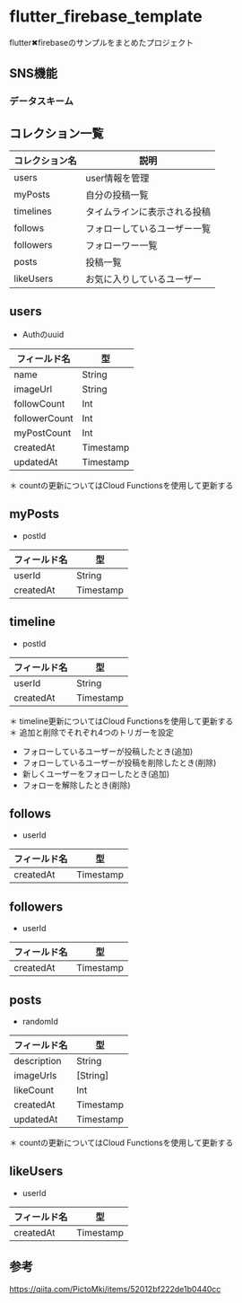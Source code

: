 # flutter_firebase_template

flutter✖︎firebaseのサンプルをまとめたプロジェクト

## SNS機能

### データスキーム

## コレクション一覧

|  コレクション名  |  説明  |
| ---- | ---- |
|  users  |  user情報を管理  |
|  myPosts  |  自分の投稿一覧  |
|  timelines  |  タイムラインに表示される投稿  |
|  follows  |  フォローしているユーザー一覧  |
|  followers  |  フォローワー一覧  |
|  posts  |  投稿一覧  |
|  likeUsers  |  お気に入りしているユーザー  |

## users

- Authのuuid

|  フィールド名  |  型  |
| ---- | ---- |
|  name  |  String  |
|  imageUrl  |  String  |
|  followCount  |  Int  |
|  followerCount  |  Int  |
|  myPostCount  |  Int  |
|  createdAt  |  Timestamp  |
|  updatedAt  |  Timestamp  |

＊ countの更新についてはCloud Functionsを使用して更新する

## myPosts

- postId

|  フィールド名  |  型  |
| ---- | ---- |
|  userId  |  String  |
|  createdAt  |  Timestamp  |

## timeline

- postId

|  フィールド名  |  型  |
| ---- | ---- |
|  userId  |  String  |
|  createdAt  |  Timestamp  |

＊ timeline更新についてはCloud Functionsを使用して更新する<br>
＊ 追加と削除でそれぞれ4つのトリガーを設定
   - フォローしているユーザーが投稿したとき(追加)
   - フォローしているユーザーが投稿を削除したとき(削除)
   - 新しくユーザーをフォローしたとき(追加)
   - フォローを解除したとき(削除)


## follows

- userId

|  フィールド名  |  型  |
| ---- | ---- |
|  createdAt  |  Timestamp  |

## followers

- userId

|  フィールド名  |  型  |
| ---- | ---- |
|  createdAt  |  Timestamp  |


## posts

- randomId

|  フィールド名  |  型  |
| ---- | ---- |
|  description  |  String  |
|  imageUrls  |  [String]  |
|  likeCount  |  Int  |
|  createdAt  |  Timestamp  |
|  updatedAt  |  Timestamp  |

＊ countの更新についてはCloud Functionsを使用して更新する

## likeUsers

- userId

|  フィールド名  |  型  |
| ---- | ---- |
|  createdAt  |  Timestamp  |


## 参考
https://qiita.com/PictoMki/items/52012bf222de1b0440cc
